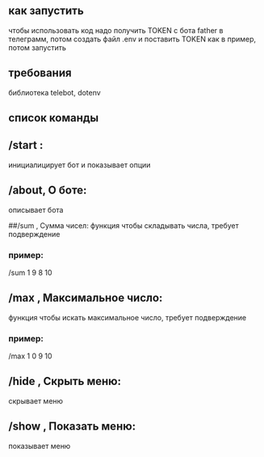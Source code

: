 ## как запустить
чтобы использовать код надо получить TOKEN с бота father в телеграмм, потом создать файл .env и поставить TOKEN как в пример, потом запустить

## требования
библиотека telebot, dotenv


## список команды

## /start : 
инициалицирует бот и показывает опции
## /about, О боте: 
описывает бота

##/sum , Сумма чисел: 
функция чтобы складывать числа, требует подверждение
### пример:
/sum
1 9 8 10
## /max , Максимальное число: 
функция чтобы искать максимальное число, требует подверждение
### пример:
/max
1 0 9 10
## /hide , Скрыть меню: 
скрывает меню
## /show , Показать меню: 
показывает меню

